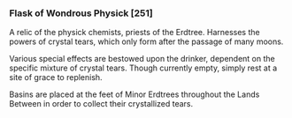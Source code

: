 ### Flask of Wondrous Physick [251]

A relic of the physick chemists, priests of the Erdtree. Harnesses the powers of crystal tears, which only form after the passage of many moons.

Various special effects are bestowed upon the drinker, dependent on the specific mixture of crystal tears. Though currently empty, simply rest at a site of grace to replenish.

Basins are placed at the feet of Minor Erdtrees throughout the Lands Between in order to collect their crystallized tears.